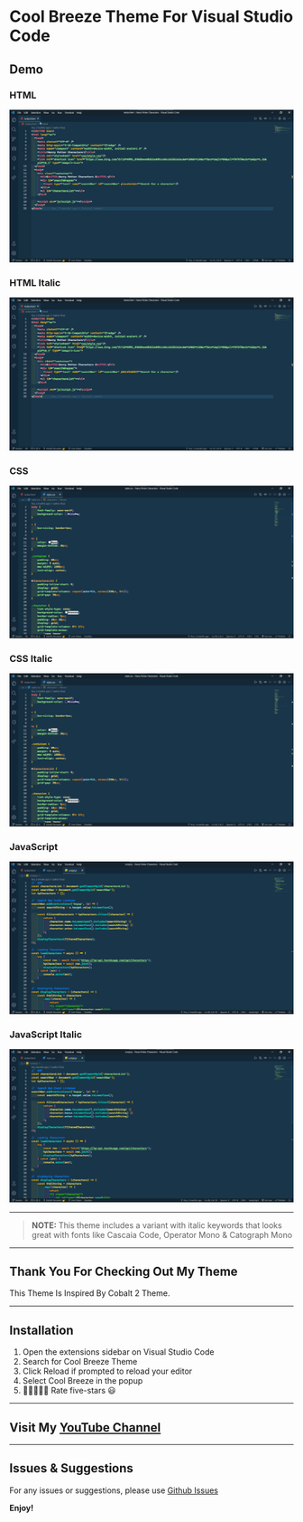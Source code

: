 # Cool Breeze Theme For Visual Studio Code

## Demo

### HTML

![HTML Demo](images/html-demo.png)

### HTML Italic

![HTML Italic Demo](images/html-italic-demo.png)

### CSS

![CSS Demo](images/css-demo.png)

### CSS Italic

![CSS Italic Demo](images/css-italic-demo.png)

### JavaScript

![JS Demo](images/js-demo.png)

### JavaScript Italic

![JS Italic Demo](images/js-italic-demo.png)

---

> **NOTE:** This theme includes a variant with italic keywords that looks great with fonts like Cascaia Code, Operator Mono & Catograph Mono

---

## Thank You For Checking Out My Theme

This Theme Is Inspired By Cobalt 2 Theme.

---

## Installation

1. Open the extensions sidebar on Visual Studio Code
2. Search for Cool Breeze Theme
3. Click Reload if prompted to reload your editor
4. Select Cool Breeze in the popup
5. 🌟🌟🌟🌟🌟 Rate five-stars 😃

---

## Visit My [YouTube Channel](https://youtube.com/channel/UCD313aBTrexHU9JrkqypCsA)

---

## Issues & Suggestions

For any issues or suggestions, please use [Github Issues](https://github.com/AshAll-Rounder/cool-breeze/issues)

**Enjoy!**
